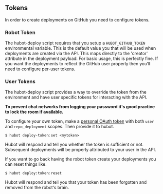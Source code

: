 ## Tokens

In order to create deployments on GitHub you need to configure tokens.

### Robot Token

The hubot-deploy script requires that you setup a `HUBOT_GITHUB_TOKEN` environmental variable. This is the default value you that will be used when deployments are created via the API. This maps directly to the 'creator' attribute in the deployment payload. For basic usage, this is perfectly fine. If you want the deployments to reflect the GitHub user properly then you'll need to configure per-user tokens.

### User Tokens

The hubot-deploy script provides a way to override the token from the environment and have user specific tokens for interacting with the API.

**To prevent chat networks from logging your password it's good practice to lock the room if available.**

To configure your own token, make a [personal OAuth token]() with both `user` and `repo_deployment` scopes. Then provide it to hubot.

    $ hubot deploy-token:set <mytoken>

Hubot will respond and tell you whether the token is sufficient or not. Subsequent deployments will be properly attributed to your user in the API.

If you want to go back having the robot token create your deployments you can reset things like.

    $ hubot deploy:token:reset

Hubot will respond and tell you that your token has been forgotten and removed from the robot's brain.

